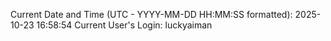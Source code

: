 Current Date and Time (UTC - YYYY-MM-DD HH:MM:SS formatted): 2025-10-23 16:58:54
Current User's Login: luckyaiman
